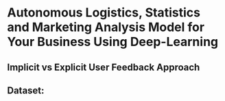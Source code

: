 # Autonomous Logistics, Statistics and Marketing Analysis Model for Your Business Using Deep-Learning

## Implicit vs Explicit User Feedback Approach
## Dataset: 
